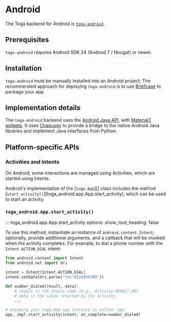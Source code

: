 # Android

The Toga backend for Android is
[`toga-android`](https://github.com/beeware/toga/tree/main/android).

## Prerequisites

`toga-android` requires Android SDK 24 (Android 7 / Nougat) or newer.

## Installation

`toga-android` must be manually installed into an Android project; The
recommended approach for deploying `toga-android` is to use
[Briefcase](https://briefcase.readthedocs.org) to package your app.

## Implementation details

The `toga-android` backend uses the [Android Java
API](https://developer.android.com/reference), with [Material3
widgets](https://m3.material.io). It uses
[Chaquopy](https://chaquo.com/chaquopy/) to provide a bridge to the
native Android Java libraries and implement Java interfaces from Python.

## Platform-specific APIs

### Activities and Intents

On Android, some interactions are managed using Activities, which are
started using Intents.

Android's implementation of the [`toga.App`][]
class includes the method
[`start_activity()`][toga_android.app.App.start_activity],
which can be used to start an activity.

### `toga_android.App.start_activity()`

::: toga_android.app.App.start_activity
    options:
        show_root_heading: false

To use this method, instantiate an instance of `android.content.Intent`;
optionally, provide additional arguments, and a callback that will be
invoked when the activity completes. For example, to dial a phone number
with the `Intent.ACTION_DIAL` intent:

```python
from android.content import Intent
from android.net import Uri

intent = Intent(Intent.ACTION_DIAL)
intent.setData(Uri.parse("tel:0123456789"))

def number_dialed(result, data):
    # result is the status code (e.g., Activity.RESULT_OK)
    # data is the value returned by the activity.
    ...

# Assuming your toga.App app instance is called `app`
app._impl.start_activity(intent, on_complete=number_dialed)
```
